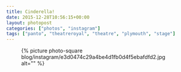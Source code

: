 ```yaml
---
title: Cinderella!
date: 2015-12-28T10:56:15+00:00
layout: photopost
categories: ["photos", "instagram"]
tags: ["panto", "theatreroyal", "theatre", "plymouth", "stage"]
---
```


<figure class="photo photo--square">
  {% picture photo-square blog/instagram/e3d0474c29a4be4d1fb0d4f5ebafdfd2.jpg alt="" %}
</figure>


